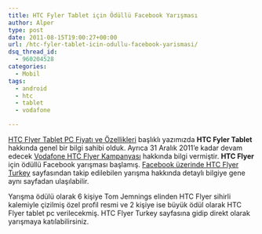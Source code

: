 ```yaml
---
title: HTC Fyler Tablet için Ödüllü Facebook Yarışması
author: Alper
type: post
date: 2011-08-15T19:00:27+00:00
url: /htc-fyler-tablet-icin-odullu-facebook-yarismasi/
dsq_thread_id:
  - 960204528
categories:
  - Mobil
tags:
  - android
  - htc
  - tablet
  - vodafone

---
```

[HTC Flyer Tablet PC Fiyatı ve Özellikleri][1] başlıklı yazımızda **HTC Fyler Tablet** hakkında genel bir bilgi sahibi olduk. Ayrıca 31 Aralık 2011&#8217;e kadar devam edecek <a href="http://www.burcinyazici.com/vodafone-htc-flyer-tablet-kampanyasi-fiyat-inceleme-android-1473.html" target="_blank">Vodafone HTC Flyer Kampanyası</a> hakkında bilgi vermiştir. **HTC Flyer** için ödüllü Facebook yarışması başlamış. <a href="http://www.facebook.com/htctr?sk=app_232347093448939" target="_blank">Facebook üzerinde HTC Flyer Turkey</a> sayfasından takip edilebilen yarışma hakkında detaylı bilgiye gene aynı sayfadan ulaşılabilir.

Yarışma ödülü olarak 6 kişiye Tom Jemnings elinden HTC Flyer sihirli kalemiyle çizilmiş özel profil resmi ve 2 kişiye ise büyük ödül olarak HTC Flyer tablet pc verilecekmiş. HTC Flyer Turkey sayfasına gidip direkt olarak yarışmaya katılabilirsiniz.

 [1]: https://www.murekkep.org/htc-flyer-tablet-pc-fiyati-ve-ozellikleri-6449
